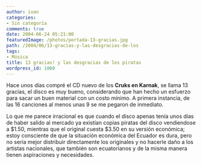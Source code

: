 ```yaml
---
author: ivan
categories:
- Sin categoría
comments: true
date: 2004-06-24 05:21:00
featuredImage: /photos/portada-13-gracias.jpg
path: /2004/06/13-gracias-y-las-desgracias-de-los
tags:
- Música
title: 13 gracias! y las desgracias de los piratas
wordpress_id: 1060
---
```


Hace unos dí­as compré el CD nuevo de los **Cruks en Karnak**, se llama 13 gracias, el disco es muy bueno, considerando que han hecho un esfuerzo para sacar un buen material con un costo mí­nimo. A primera instancia, de las 16 canciones al menos unas 9 se me pegaron de inmediato.

Lo que me parece irracional es que cuando el disco apenas tení­a unos dí­as de haber salido al mercado ya existían copias piratas del disco vendiendose a $1.50, mientras que el original cuesta $3.50 en su versión económica; estoy consciente de que la situación económica del Ecuador es dura, pero no serí­a mejor distribuir directamente los originales y no hacerle daño a los artistas nacionales, que también son ecuatorianos y de la misma manera tienen aspiraciones y necesidades.